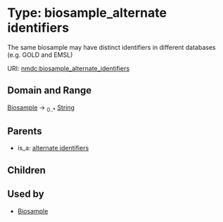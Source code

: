 
# Type: biosample_alternate identifiers


The same biosample may have distinct identifiers in different databases (e.g. GOLD and EMSL)

URI: [nmdc:biosample_alternate_identifiers](https://microbiomedata/meta/biosample_alternate_identifiers)


## Domain and Range

[Biosample](Biosample.md) ->  <sub>0..*</sub> [String](types/String.md)

## Parents

 *  is_a: [alternate identifiers](alternate_identifiers.md)

## Children


## Used by

 * [Biosample](Biosample.md)
